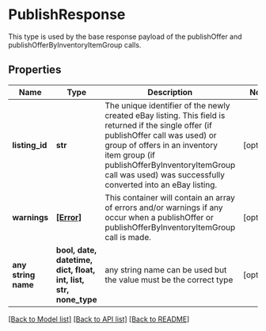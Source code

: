 # PublishResponse

This type is used by the base response payload of the publishOffer and publishOfferByInventoryItemGroup calls.

## Properties
Name | Type | Description | Notes
------------ | ------------- | ------------- | -------------
**listing_id** | **str** | The unique identifier of the newly created eBay listing. This field is returned if the single offer (if publishOffer call was used) or group of offers in an inventory item group (if publishOfferByInventoryItemGroup call was used) was successfully converted into an eBay listing. | [optional] 
**warnings** | [**[Error]**](Error.md) | This container will contain an array of errors and/or warnings if any occur when a publishOffer or publishOfferByInventoryItemGroup call is made. | [optional] 
**any string name** | **bool, date, datetime, dict, float, int, list, str, none_type** | any string name can be used but the value must be the correct type | [optional]

[[Back to Model list]](../README.md#documentation-for-models) [[Back to API list]](../README.md#documentation-for-api-endpoints) [[Back to README]](../README.md)


